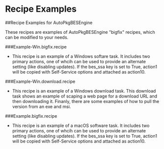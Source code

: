 Recipe Examples
========

##Recipe Examples for AutoPkgBESEngine

These recipes are examples of AutoPkgBESEngine "bigfix" recipes, which can be modified to your needs.

###Example-Win.bigfix.recipe

- This recipe is an example of a Windows softare task. It includes two primary actions, one of whcih can be used to provide an alternate setting (like disabling updates). If the bes_ssa key is set to True, action1 will be copied with Self-Service options and attached as action10.

###Example-Win.download.recipe

- This recipe is an example of a Windows download task. This download task shows an example of scaping a web page for a download URL and then downloading it. Finanly, there are some examples of how to pull the version from an exe and msi.

###Example.bigfix.recipe

- This recipe is an example of a macOS software task. It includes two primary actions, one of whcih can be used to provide an alternate setting (like disabling updates). If the bes_ssa key is set to True, action1 will be copied with Self-Service options and attached as action10.